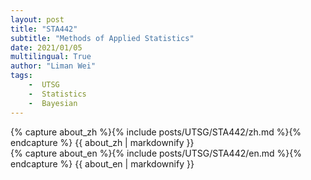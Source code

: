```yaml
---
layout: post
title: "STA442"
subtitle: "Methods of Applied Statistics"
date: 2021/01/05
multilingual: True
author: "Liman Wei"
tags:
    -  UTSG    
    -  Statistics    
    -  Bayesian
---
```

<!-- Chinese Version -->
<div class="zh post-container">
    {% capture about_zh %}{% include posts/UTSG/STA442/zh.md %}{% endcapture %}
    {{ about_zh | markdownify }}
</div>

<!-- English Version -->
<div class="en post-container">
    {% capture about_en %}{% include posts/UTSG/STA442/en.md %}{% endcapture %}
    {{ about_en | markdownify }}
</div>